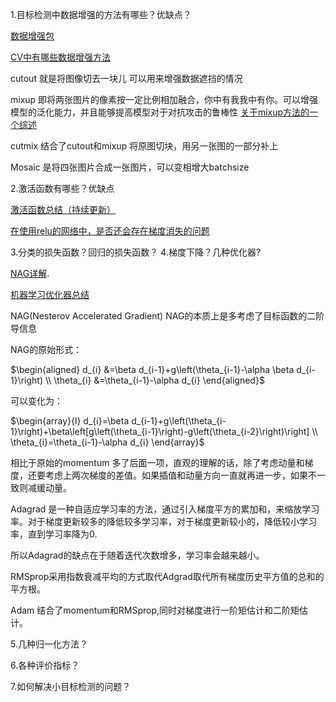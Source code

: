 1.目标检测中数据增强的方法有哪些？优缺点？

[数据增强包](https://www.freesion.com/article/13111107879/#CoarseDropout%C2%A0%E5%9C%A8%E5%9B%BE%E5%83%8F%E4%B8%8A%E7%94%9F%E6%88%90%E7%9F%A9%E5%BD%A2%E5%8C%BA%E5%9F%9F)

[CV中有哪些数据增强方法](https://www.zhihu.com/question/319291048/answer/2258940108)

cutout 就是将图像切去一块儿 可以用来增强数据遮挡的情况

mixup 即将两张图片的像素按一定比例相加融合，你中有我我中有你。可以增强模型的泛化能力，并且能够提高模型对于对抗攻击的鲁棒性 [关于mixup方法的一个综述](https://zhuanlan.zhihu.com/p/439205252) 

cutmix 结合了cutout和mixup 将原图切块，用另一张图的一部分补上

Mosaic 是将四张图片合成一张图片，可以变相增大batchsize

2.激活函数有哪些？优缺点

[激活函数总结（持续更新）](https://zhuanlan.zhihu.com/p/73214810)

[在使用relu的网络中，是否还会存在梯度消失的问题](https://www.zhihu.com/question/49230360/answer/114914080)

3.分类的损失函数？回归的损失函数？
4.梯度下降？几种优化器?

[NAG详解](https://maimai.cn/article/detail?fid=1611261762&efid=QG9uqqsOrTdPa8hTbppqIg).

[机器学习优化器总结](https://zhuanlan.zhihu.com/p/150113660)

NAG(Nesterov Accelerated Gradient) NAG的本质上是多考虑了目标函数的二阶导信息

NAG的原始形式：

$\begin{aligned}
d_{i} &=\beta d_{i-1}+g\left(\theta_{i-1}-\alpha \beta d_{i-1}\right) \\
\theta_{i} &=\theta_{i-1}-\alpha d_{i}
\end{aligned}$ 

可以变化为：

$\begin{array}{l}
d_{i}=\beta d_{i-1}+g\left(\theta_{i-1}\right)+\beta\left[g\left(\theta_{i-1}\right)-g\left(\theta_{i-2}\right)\right] \\
\theta_{i}=\theta_{i-1}-\alpha d_{i}
\end{array}$ 



相比于原始的momentum 多了后面一项，直观的理解的话，除了考虑动量和梯度，还要考虑上两次梯度的差值。如果插值和动量方向一直就再进一步，如果不一致则减缓动量。



Adagrad 是一种自适应学习率的方法，通过引入梯度平方的累加和，来缩放学习率。对于梯度更新较多的降低较多学习率，对于梯度更新较小的，降低较小学习率，直到学习率降为0.

所以Adagrad的缺点在于随着迭代次数增多，学习率会越来越小。



RMSprop采用指数衰减平均的方式取代Adgrad取代所有梯度历史平方值的总和的平方根。

Adam 结合了momentum和RMSprop,同时对梯度进行一阶矩估计和二阶矩估计。

5.几种归一化方法？

6.各种评价指标？

7.如何解决小目标检测的问题？

